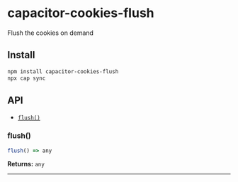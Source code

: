 # capacitor-cookies-flush

Flush the cookies on demand

## Install

```bash
npm install capacitor-cookies-flush
npx cap sync
```

## API

<docgen-index>

* [`flush()`](#flush)

</docgen-index>

<docgen-api>
<!--Update the source file JSDoc comments and rerun docgen to update the docs below-->

### flush()

```typescript
flush() => any
```

**Returns:** <code>any</code>

--------------------

</docgen-api>
